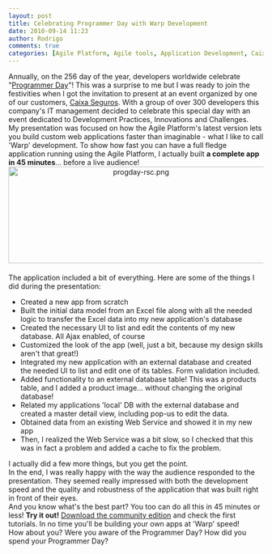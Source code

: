 ```yaml
---
layout: post
title: Celebrating Programmer Day with Warp Development
date: 2010-09-14 11:23
author: Rodrigo
comments: true
categories: [Agile Platform, Agile tools, Application Development, Caixa Seguros, Dev Zone, Warp Development]
---
```

<div>Annually, on the 256 day of the year, developers worldwide celebrate "<a href="http://www.programmerday.info/">Programmer Day</a>"! This was a surprise to me but I was ready to join the festivities when I got the invitation to present at an event organized by one of our customers, <a href="http://www.cgd.pt/Corporativo/Historia/Pages/Historia.aspx">Caixa Seguros</a>. With a group of over 300 developers this company's IT management decided to celebrate this special day with an event dedicated to Development Practices, Innovations and Challenges. <!--more--></div>
<div></div>
<div>My presentation was focused on how the Agile Platform's latest version lets you build custom web applications faster than imaginable - what I like to call 'Warp' development. To show how fast you can have a full fledge application running using the Agile Platform, I actually built <b>a complete app in 45 minutes</b>... before a live audience!</div>
<div></div>
<div><span class="mt-enclosure mt-enclosure-image" style="display: inline;"><img class="mt-image-center" style="text-align: center; display: block; margin: 0 auto 20px;" alt="progday-rsc.png" src="https://www.outsystems.com/blog/wp-content/uploads/2010/09/progday-rsc2.png" width="508" height="191" /></span></div>
<div>The application included a bit of everything. Here are some of the things I did during the presentation:</div>
<div>
<ul>
	<li>Created a new app from scratch</li>
	<li>Built the initial data model from an Excel file along with all the needed logic to transfer the Excel data into my new application's database</li>
	<li>Created the necessary UI to list and edit the contents of my new database. All Ajax enabled, of course</li>
	<li>Customized the look of the app (well, just a bit, because my design skills aren't that great!)</li>
	<li>Integrated my new application with an external database and created the needed UI to list and edit one of its tables. Form validation included.</li>
	<li>Added functionality to an external database table! This was a products table, and I added a product image... without changing the original database!</li>
	<li>Related my applications 'local' DB with the external database and created a master detail view, including pop-us to edit the data.</li>
	<li>Obtained data from an existing Web Service and showed it in my new app</li>
	<li>Then, I realized the Web Service was a bit slow, so I checked that this was in fact a problem and added a cache to fix the problem.</li>
</ul>
</div>
<div></div>
<div>I actually did a few more things, but you get the point.</div>
<div></div>
<div>In the end, I was really happy with the way the audience responded to the presentation. They seemed really impressed with both the development speed and the quality and robustness of the application that was built right in front of their eyes.</div>
<div></div>
<div>And you know what's the best part? You too can do all this in 45 minutes or less! <b>Try it out!</b> <a href="http://www.outsystems.com/download">Download the community edition</a> and check the first tutorials. In no time you'll be building your own apps at 'Warp' speed!</div>
<div></div>
<div>How about you? Were you aware of the Programmer Day? How did you spend your Programmer Day?</div>
&nbsp;
